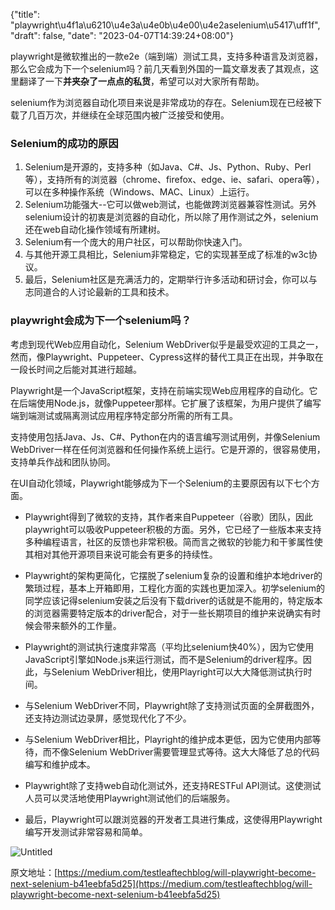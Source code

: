 {"title": "playwright\u4f1a\u6210\u4e3a\u4e0b\u4e00\u4e2aselenium\u5417\uff1f", "draft": false, "date": "2023-04-07T14:39:24+08:00"}

playwright是微软推出的一款e2e（端到端）测试工具，支持多种语言及浏览器，那么它会成为下一个selenium吗？前几天看到外国的一篇文章发表了其观点，这里翻译了一下**并夹杂了一点点的私货**，希望可以对大家所有帮助。

selenium作为浏览器自动化项目来说是非常成功的存在。Selenium现在已经被下载了几百万次，并继续在全球范围内被广泛接受和使用。

### Selenium的成功的原因

1. Selenium是开源的，支持多种（如Java、C#、Js、Python、Ruby、Perl等），支持所有的浏览器（chrome、firefox、edge、ie、safari、opera等），可以在多种操作系统（Windows、MAC、Linux）上运行。
2. Selenium功能强大--它可以做web测试，也能做跨浏览器兼容性测试。另外selenium设计的初衷是浏览器的自动化，所以除了用作测试之外，selenium还在web自动化操作领域有所建树。
3. Selenium有一个庞大的用户社区，可以帮助你快速入门。
4. 与其他开源工具相比，Selenium非常稳定，它的实现甚至成了标准的w3c协议。
5. 最后，Selenium社区是充满活力的，定期举行许多活动和研讨会，你可以与志同道合的人讨论最新的工具和技术。

### playwright会成为下一个selenium吗？

考虑到现代Web应用自动化，Selenium WebDriver似乎是最受欢迎的工具之一，然而，像Playwright、Puppeteer、Cypress这样的替代工具正在出现，并争取在一段长时间之后能对其进行超越。

Playwright是一个JavaScript框架，支持在前端实现Web应用程序的自动化。它在后端使用Node.js，就像Puppeteer那样。它扩展了该框架，为用户提供了编写端到端测试或隔离测试应用程序特定部分所需的所有工具。

支持使用包括Java、Js、C#、Python在内的语言编写测试用例，并像Selenium WebDriver一样在任何浏览器和任何操作系统上运行。它是开源的，很容易使用，支持单兵作战和团队协同。

在UI自动化领域，Playwright能够成为下一个Selenium的主要原因有以下七个方面。

- Playwright得到了微软的支持，其作者来自Puppeteer（谷歌）团队，因此playwright可以吸收Puppeteer积极的方面。另外，它已经了一些版本来支持多种编程语言，社区的反馈也非常积极。简而言之微软的钞能力和干爹属性使其相对其他开源项目来说可能会有更多的持续性。

- Playwright的架构更简化，它摆脱了selenium复杂的设置和维护本地driver的繁琐过程，基本上开箱即用，工程化方面的实践也更加深入。初学selenium的同学应该记得selenium安装之后没有下载driver的话就是不能用的，特定版本的浏览器需要特定版本的driver配合，对于一些长期项目的维护来说确实有时候会带来额外的工作量。

- Playwright的测试执行速度非常高（平均比selenium快40%），因为它使用JavaScript引擎如Node.js来运行测试，而不是Selenium的driver程序。因此，与Selenium WebDriver相比，使用Playright可以大大降低测试执行时间。

- 与Selenium WebDriver不同，Playwright除了支持测试页面的全屏截图外，还支持边测试边录屏，感觉现代化了不少。

- 与Selenium WebDriver相比，Playright的维护成本更低，因为它使用内部等待，而不像Selenium WebDriver需要管理显式等待。这大大降低了总的代码编写和维护成本。

- Playwright除了支持web自动化测试外，还支持RESTFul API测试。这使测试人员可以灵活地使用Playwright测试他们的后端服务。

- 最后，Playwright可以跟浏览器的开发者工具进行集成，这使得用Playwright编写开发测试非常容易和简单。

![Untitled](playwright%E4%BC%9A%E6%88%90%E4%B8%BA%E4%B8%8B%E4%B8%80%E4%B8%AAselenium%E5%90%97%EF%BC%9F%20b17dbf0f72044cd9bbdc0ea07cc75e31/Untitled.png)

原文地址：[https://medium.com/testleaftechblog/will-playwright-become-next-selenium-b41eebfa5d25](https://medium.com/testleaftechblog/will-playwright-become-next-selenium-b41eebfa5d25)
